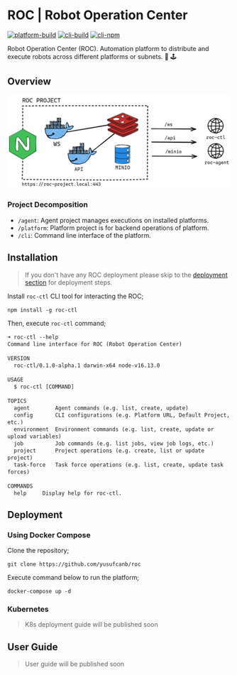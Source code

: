 # ROC | Robot Operation Center

[![platform-build](https://github.com/yusufcanb/roc/actions/workflows/platform-ci.yml/badge.svg?branch=master)](https://github.com/yusufcanb/roc/actions/workflows/platform-ci.yml)
[![cli-build](https://github.com/yusufcanb/roc/actions/workflows/cli-ci.yml/badge.svg?branch=master)](https://github.com/yusufcanb/roc/actions/workflows/npm-build.yml)
[![cli-npm](https://img.shields.io/npm/v/roc-ctl.svg)](https://npmjs.org/package/roc-ctl)

Robot Operation Center (ROC). Automation platform to distribute and execute robots across different platforms or
subnets. 🤖 🕹

## Overview

![System Overview](./docs/assets/system-overview.png)

### Project Decomposition

- `/agent`: Agent project manages executions on installed platforms.
- `/platform`: Platform project is for backend operations of platform.
- `/cli`: Command line interface of the platform.

## Installation

> If you don't have any ROC deployment please skip to the [deployment section](#Deployment) for deployment steps.

Install ```roc-ctl``` CLI tool for interacting the ROC;

```
npm install -g roc-ctl
```

Then, execute `roc-ctl` command;

```
➜ roc-ctl --help   
Command line interface for ROC (Robot Operation Center)

VERSION
  roc-ctl/0.1.0-alpha.1 darwin-x64 node-v16.13.0

USAGE
  $ roc-ctl [COMMAND]

TOPICS
  agent        Agent commands (e.g. list, create, update)
  config       CLI configurations (e.g. Platform URL, Default Project, etc.)
  environment  Environment commands (e.g. list, create, update or upload variables)
  job          Job commands (e.g. list jobs, view job logs, etc.)
  project      Project operations (e.g. create, list or update project)
  task-force   Task force operations (e.g. list, create, update task forces)

COMMANDS
  help     Display help for roc-ctl.
```

## Deployment

### Using Docker Compose

Clone the repository;

```
git clone https://github.com/yusufcanb/roc
```

Execute command below to run the platform;

```
docker-compose up -d
```

### Kubernetes

> K8s deployment guide will be published soon


## User Guide

> User guide will be published soon
